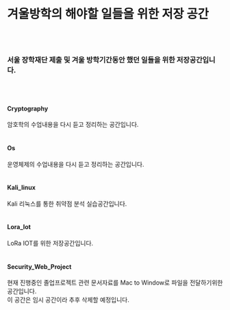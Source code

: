 # 겨울방학의 해야할 일들을 위한 저장 공간
<br></br>
### 서울 장학재단 제출 및 겨울 방학기간동안 했던 일들을 위한 저장공간입니다.
<br></br>
#### Cryptography   
암호학의 수업내용을 다시 듣고 정리하는 공간입니다.
<br></br>
#### Os   
운영체제의 수업내용을 다시 듣고 정리하는 공간입니다.
<br></br>
#### Kali_linux   
Kali 리눅스를 통한 취약점 분석 실습공간입니다.
<br></br>
#### Lora_Iot   
LoRa IOT를 위한 저장공간입니다.
<br></br>
#### Security_Web_Project
현재 진행중인 졸업프로젝트 관련 문서자료를 Mac to Window로 파일을 전달하기위한 공간입니다.  
이 공간은 임시 공간이라 추후 삭제할 예정입니다.



